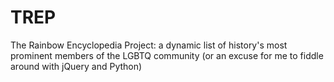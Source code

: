 # TREP
The Rainbow Encyclopedia Project: a dynamic list of history's most prominent members of the LGBTQ community (or an excuse for me to fiddle around with jQuery and Python)
